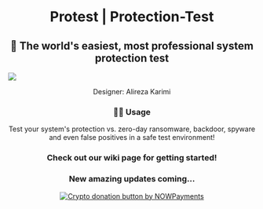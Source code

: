 <h1 align="center">Protest | Protection-Test</h1>
<h2 align="center">🔐 The world's easiest, most professional system protection test</h2>
<img align="center" src="https://ccortex.ir/storage/2022/08/cco-protest-2-1536x384.png">
<p align="center">Designer: Alireza Karimi</p>
<h3 align="center">👨‍💻 Usage</h3>
<p align="center">Test your system's protection vs. zero-day ransomware, backdoor, spyware and even false positives in a safe test environment!</p>
<h3 align="center">Check out our wiki page for getting started!</h3>
<h3 align="center">New amazing updates coming...</h3>
<div align="center" style="text-align: center; display: block; margin: 0 auto;">
  <a href="https://nowpayments.io/donation?api_key=JF7ZKA8-2TXMFHC-QD5AFX7-27D25VM" target="_blank">
    <img src="https://nowpayments.io/images/embeds/donation-button-white.svg" alt="Crypto donation button by NOWPayments">
  </a>
</div>
